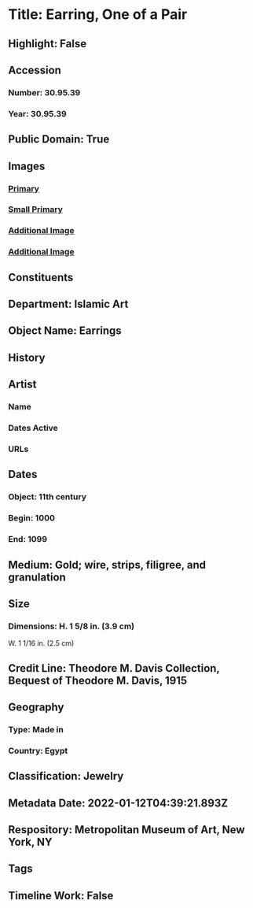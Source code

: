 # Title: Earring, One of a Pair
## Highlight: False
## Accession
### Number: 30.95.39
### Year: 30.95.39
## Public Domain: True
## Images
### [Primary](https://images.metmuseum.org/CRDImages/is/original/LC-30_95_39.jpg)
### [Small Primary](https://images.metmuseum.org/CRDImages/is/web-large/LC-30_95_39.jpg)
### [Additional Image](https://images.metmuseum.org/CRDImages/is/original/30.95.38,38.jpg)
### [Additional Image](https://images.metmuseum.org/CRDImages/is/original/LC-30_95_39-view2.jpg)
## Constituents
## Department: Islamic Art
## Object Name: Earrings
## History
## Artist
### Name
### Dates Active
### URLs
## Dates
### Object: 11th century
### Begin: 1000
### End: 1099
## Medium: Gold; wire, strips, filigree, and granulation
## Size
### Dimensions: H. 1 5/8 in.  (3.9 cm)
W. 1 1/16 in. (2.5 cm)
## Credit Line: Theodore M. Davis Collection, Bequest of Theodore M. Davis, 1915
## Geography
### Type: Made in
### Country: Egypt
## Classification: Jewelry
## Metadata Date: 2022-01-12T04:39:21.893Z
## Respository: Metropolitan Museum of Art, New York, NY
## Tags
## Timeline Work: False